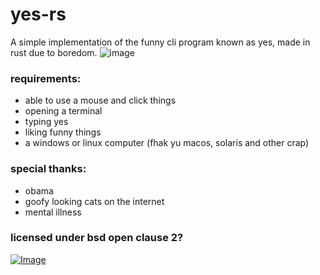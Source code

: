# yes-rs
A simple implementation of the funny cli program known as yes, made in rust due to boredom.
![image](https://github.com/h4rldev/yes/assets/98224660/00d9d511-175a-44eb-940b-748f178611eb)

### requirements:
- able to use a mouse and click things
- opening a terminal
- typing yes
- liking funny things
- a windows or linux computer (fhak yu macos, solaris and other crap)

### special thanks:
- obama
- goofy looking cats on the internet
- mental illness

### licensed under bsd open clause 2?
[![Image](https://img.shields.io/github/license/h4rldev/yes?style=flat-square)](https://github.com/h4rldev/yes/blob/master/LICENSE)
